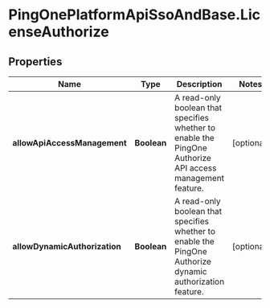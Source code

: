 # PingOnePlatformApiSsoAndBase.LicenseAuthorize

## Properties

Name | Type | Description | Notes
------------ | ------------- | ------------- | -------------
**allowApiAccessManagement** | **Boolean** | A read-only boolean that specifies whether to enable the PingOne Authorize API access management feature. | [optional] 
**allowDynamicAuthorization** | **Boolean** | A read-only boolean that specifies whether to enable the PingOne Authorize dynamic authorization feature. | [optional] 


